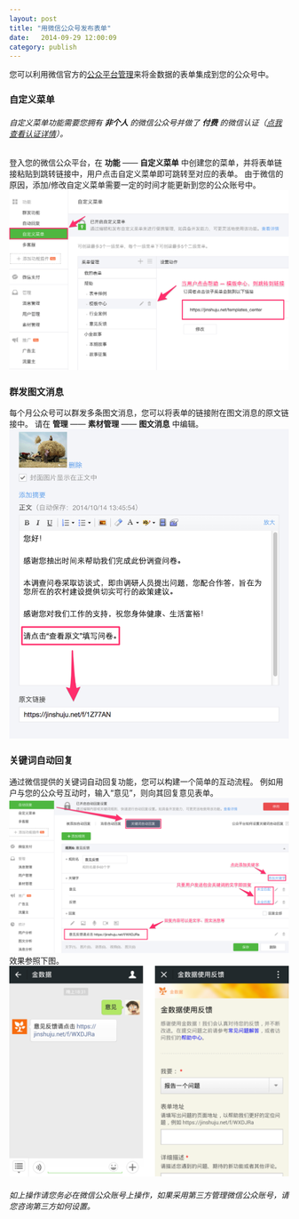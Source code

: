 ```yaml
---
layout: post
title: "用微信公众号发布表单"
date:   2014-09-29 12:00:09
category: publish
---
```


您可以利用微信官方的[公众平台管理](https://mp.weixin.qq.com/)来将金数据的表单集成到您的公众号中。

### 自定义菜单

###### 自定义菜单功能需要您拥有 **非个人** 的微信公众号并做了 **付费** 的微信认证（[点我查看认证详情](http://kf.qq.com/faq/120322fu63YV131224ymQRNB.html)）。

登入您的微信公众平台，在 **功能** —— **自定义菜单** 中创建您的菜单，并将表单链接粘贴到跳转链接中，用户点击自定义菜单即可跳转至对应的表单。
由于微信的原因，添加/修改自定义菜单需要一定的时间才能更新到您的公众账号中。
	![](/images/weixin-mp-1.png)

### 群发图文消息

每个月公众号可以群发多条图文消息，您可以将表单的链接附在图文消息的原文链接中。
请在 **管理** —— **素材管理** —— **图文消息** 中编辑。
	![](/images/weixin-mp-2.png)

### 关键词自动回复

通过微信提供的关键词自动回复功能，您可以构建一个简单的互动流程。
例如用户与您的公众号互动时，输入“意见”，则向其回复意见表单。
	![](/images/weixin-mp-3.png)
效果参照下图。
	![](/images/weixin-mp-4.png)


###### 如上操作请您务必在微信公众账号上操作，如果采用第三方管理微信公众账号，请您咨询第三方如何设置。